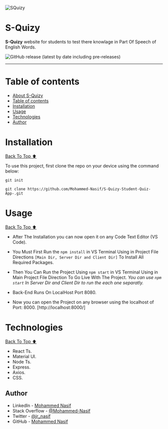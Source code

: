 ![SQuizy](https://cdn.discordapp.com/attachments/753410485772222616/1055977975650189402/logo-no-background.png?raw=true)

# S-Quizy 


**S-Quizy** website for students to test there knowlage in Part Of Speech of English Words.


![GitHub release (latest by date including pre-releases)](https://img.shields.io/github/v/release/navendu-pottekkat/awesome-readme?include_prereleases)

---

# Table of contents

- [About S-Quizy](#s-quizy)
- [Table of contents](#table-of-contents)
- [Installation](#installation)
- [Usage](#usage)
- [Technologies](#technologies)
- [Author](#author)

# Installation
[Back To Top ⬆️](#table-of-contents)

To use this project, first clone the repo on your device using the command below:

```git init```

```git clone https://github.com/Mohammed-Nasif/S-Quizy-Student-Quiz-App-.git```

# Usage
[Back To Top ⬆️](#table-of-contents)

- After The Installation you can now open it on any Code Text Editor (VS Code).

- You Must First Run the `npm install` in VS Terminal Using in Project File Directions `[Main Dir, Server Dir and Client Dir]` To Install All Required Packages.

- Then You Can Run the Project Using `npm start` in VS Terminal Using in Main Project File Direction To Go Live With The Project.
    *You can use ``npm start`` In Server Dir and Client Dir to run the each one separatly.*
- Back-End Runs On LocalHost Port 8080.
- Now you can open the Project on any browser using the localhost of Port: 8000. [http://localhost:8000/]

# Technologies
[Back To Top ⬆️](#table-of-contents)

- React Ts.
- Material UI.
- Node Ts.
- Express.
- Axios.
- CSS.

## Author

- LinkedIn - [Mohammed Nasif](https://www.linkedin.com/in/mohammednasif/)
- Stack Overflow - [@Mohammed-Nasif](https://stackoverflow.com/users/18315357/mohammed-nasif)
- Twitter - [@jr_nasif](https://twitter.com/jr_nasif)
- GitHub - [Mohammed Nasif](https://github.com/Mohammed-Nasif)